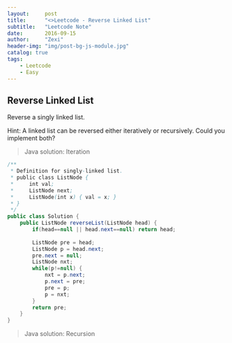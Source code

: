 ```yaml
---
layout:     post
title:      "<>Leetcode - Reverse Linked List"
subtitle:   "Leetcode Note"
date:       2016-09-15
author:     "Zexi"
header-img: "img/post-bg-js-module.jpg"
catalog: true
tags:
    - Leetcode
    - Easy
---
```




## Reverse Linked List

Reverse a singly linked list.

Hint: A linked list can be reversed either iteratively or recursively. Could you implement both?

> Java solution: Iteration

```java
/**
 * Definition for singly-linked list.
 * public class ListNode {
 *     int val;
 *     ListNode next;
 *     ListNode(int x) { val = x; }
 * }
 */
public class Solution {
    public ListNode reverseList(ListNode head) {
        if(head==null || head.next==null) return head;  
                 
        ListNode pre = head;  
        ListNode p = head.next;  
        pre.next = null;  
        ListNode nxt;  
        while(p!=null) {  
            nxt = p.next;  
            p.next = pre;  
            pre = p;  
            p = nxt;  
        }  
        return pre;  
    }  
}

```
> Java solution: Recursion